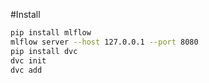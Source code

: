 #Install

```bash
pip install mlflow
mlflow server --host 127.0.0.1 --port 8080
pip install dvc
dvc init
dvc add
```